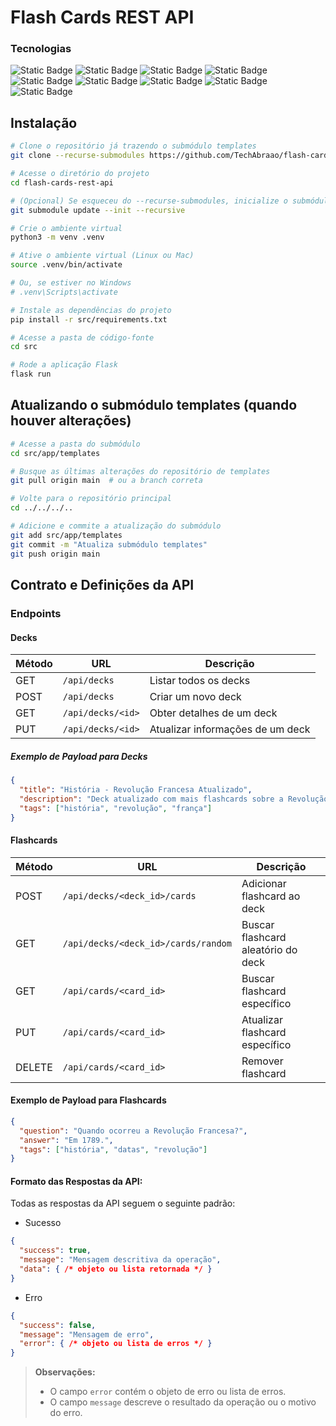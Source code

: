 # Flash Cards REST API

### Tecnologias
<section align="left">
    <img alt="Static Badge" src="https://img.shields.io/badge/Python-grey?style=flat&logo=Python">
    <img alt="Static Badge" src="https://img.shields.io/badge/Unittest-grey?style=flat&logo=Python">
    <img alt="Static Badge" src="https://img.shields.io/badge/Marshmallow-grey?style=flat&logo=Python">
    <img alt="Static Badge" src="https://img.shields.io/badge/Flask-grey?style=flat&logo=Flask">
    <img alt="Static Badge" src="https://img.shields.io/badge/SQLALchemy-grey?style=flat&logo=SQLAlchemy">
    <img alt="Static Badge" src="https://img.shields.io/badge/Docker-grey?style=flat&logo=Docker">
    <img alt="Static Badge" src="https://img.shields.io/badge/PostgreSQL-grey?style=flat&logo=PostgreSQL">
    <img alt="Static Badge" src="https://img.shields.io/badge/PgAdmin-grey?style=flat&logo=PostgreSQL">
    <img alt="Static Badge" src="https://img.shields.io/badge/Postman-grey?style=flat&logo=Postman">
</section>

## Instalação

```bash
# Clone o repositório já trazendo o submódulo templates
git clone --recurse-submodules https://github.com/TechAbraao/flash-cards-rest-api.git

# Acesse o diretório do projeto
cd flash-cards-rest-api

# (Opcional) Se esqueceu do --recurse-submodules, inicialize o submódulo manualmente
git submodule update --init --recursive

# Crie o ambiente virtual
python3 -m venv .venv

# Ative o ambiente virtual (Linux ou Mac)
source .venv/bin/activate

# Ou, se estiver no Windows
# .venv\Scripts\activate

# Instale as dependências do projeto
pip install -r src/requirements.txt

# Acesse a pasta de código-fonte
cd src

# Rode a aplicação Flask
flask run
```
## Atualizando o submódulo templates (quando houver alterações)
```bash
# Acesse a pasta do submódulo
cd src/app/templates

# Busque as últimas alterações do repositório de templates
git pull origin main  # ou a branch correta

# Volte para o repositório principal
cd ../../../..

# Adicione e commite a atualização do submódulo
git add src/app/templates
git commit -m "Atualiza submódulo templates"
git push origin main
```

## Contrato e Definições da API
### Endpoints
#### Decks

| Método | URL                   | Descrição                      |
| ------ | --------------------- | ------------------------------- |
| GET   | `/api/decks`           | Listar todos os decks          |
| POST  | `/api/decks`           | Criar um novo deck             |
| GET   | `/api/decks/<id>`      | Obter detalhes de um deck      |
| PUT   | `/api/decks/<id>`      | Atualizar informações de um deck |

##### Exemplo de Payload para Decks

```json
{
  "title": "História - Revolução Francesa Atualizado",
  "description": "Deck atualizado com mais flashcards sobre a Revolução Francesa.",
  "tags": ["história", "revolução", "frança"]
}
```

#### Flashcards

| Método | URL                                 | Descrição                           |
| ------ | ----------------------------------- | ----------------------------------- |
| POST  | `/api/decks/<deck_id>/cards`        | Adicionar flashcard ao deck         |
| GET   | `/api/decks/<deck_id>/cards/random` | Buscar flashcard aleatório do deck  |
| GET   | `/api/cards/<card_id>`              | Buscar flashcard específico         |
| PUT   | `/api/cards/<card_id>`              | Atualizar flashcard específico      |
| DELETE| `/api/cards/<card_id>`              | Remover flashcard                   |

#### Exemplo de Payload para Flashcards

```json
{
  "question": "Quando ocorreu a Revolução Francesa?",
  "answer": "Em 1789.",
  "tags": ["história", "datas", "revolução"]
}
```

#### Formato das Respostas da API:
Todas as respostas da API seguem o seguinte padrão:

- Sucesso
```json
{
  "success": true,
  "message": "Mensagem descritiva da operação",
  "data": { /* objeto ou lista retornada */ }
}
```

- Erro
```json
{
  "success": false,
  "message": "Mensagem de erro",
  "error": { /* objeto ou lista de erros */ }
}
```
> **Observações:**  
> - O campo `error` contém o objeto de erro ou lista de erros.  
> - O campo `message` descreve o resultado da operação ou o motivo do erro.



